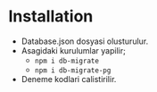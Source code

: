 # Installation

- Database.json dosyasi olusturulur.
- Asagidaki kurulumlar yapilir;
    - `npm i db-migrate`
    - `npm i db-migrate-pg`
- Deneme kodlari calistirilir.

